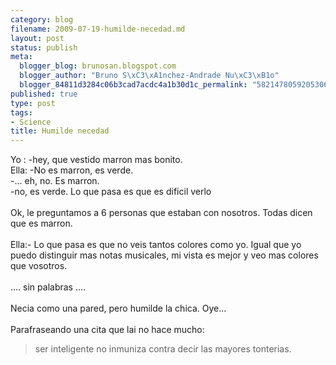 ```yaml
--- 
category: blog
filename: 2009-07-19-humilde-necedad.md
layout: post
status: publish
meta: 
  blogger_blog: brunosan.blogspot.com
  blogger_author: "Bruno S\xC3\xA1nchez-Andrade Nu\xC3\xB1o"
  blogger_84811d3284c06b3cad7acdc4a1b30d1c_permalink: "582147805920530670"
published: true
type: post
tags: 
- Science
title: Humilde necedad
---
```

Yo : -hey, que vestido marron mas bonito.<br />Ella: -No es marron, es verde.<br />-... eh, no. Es marron.<br />-no, es verde. Lo que pasa es que es dificil verlo<br /><br />Ok, le preguntamos a 6 personas que estaban con nosotros. Todas dicen que es marron.<br /><br />Ella:- Lo que pasa es que no veis tantos colores como yo. Igual que yo puedo distinguir mas notas musicales, mi vista es mejor y veo mas colores que vosotros.<br /><br />.... sin palabras ....<br /><br />Necia como una pared, pero humilde la chica. Oye...<br /><br />Parafraseando una cita que lai no hace mucho: <br /><blockquote>ser inteligente no inmuniza contra decir las mayores tonterias.</blockquote>
